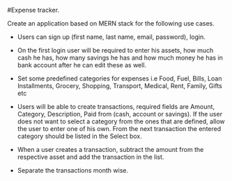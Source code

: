 #Expense tracker.

Create an application based on MERN stack for the following use cases.

- Users can sign up (first name, last name, email, password), login.

- On the first login user will be required to enter his assets, how much cash he has, how many savings he has and how much money he has in bank account after he can edit these as well.

- Set some predefined categories for expenses i.e Food, Fuel, Bills, Loan Installments, Grocery, Shopping, Transport, Medical, Rent, Family, Gifts etc

- Users will be able to create transactions, required fields are Amount, Category, Description, Paid from (cash, account or savings). If the user does not want to select a category from the ones that are defined, allow the user to enter one of his own. From the next transaction the entered category should be listed in the Select box.

- When a user creates a transaction, subtract the amount from the respective asset and add the transaction in the list.

- Separate the transactions month wise.
